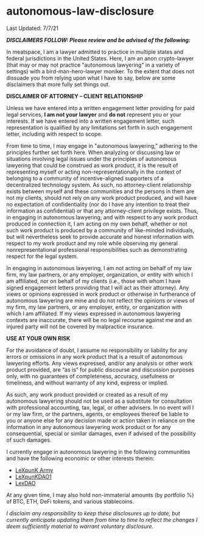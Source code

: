 # autonomous-law-disclosure

Last Updated: 7/7/21

***DISCLAIMERS FOLLOW: Please review and be advised of the following:*** 

In meatspace, I am a lawyer admitted to practice in multiple states and federal jurisdictions in the United States. Here, I am an anon crypto-lawyer (that may or may not practice "autonomous lawyering" in a variety of settings) with a bird-man-hero-lawyer moniker. To the extent that does not dissuade you from relying upon what I have to say, below are some disclaimers that more fully set things out.

**DISCLAIMER OF ATTORNEY – CLIENT RELATIONSHIP**

Unless we have entered into a written engagement letter providing for paid legal services, **I am not your lawyer** and **do not** represent you or your interests. If we have entered into a written engagement letter, such representation is qualified by any limitations set forth in such engagement letter, including with respect to scope.  

From time to time, I may engage in "autonomous lawyering," adhering to the principles further set forth here. When analyzing or discussing law or situations involving legal issues under the principles of autonomous lawyering that could be construed as work product, it is the result of representing myself or acting non-representationally in the context of belonging to a community of incentive-aligned supporters of a decentralized technology system. As such, no attorney-client relationship exists between myself and these communities and the persons in them are not my clients, should not rely on any work product produced, and will have no expectation of confidentiality (nor do I have any intention to treat their information as confidential) or that any attorney-client privilege exists. Thus, in engaging in autonomous lawyering, and with respect to any work product produced in connection it, I am acting on my own behalf, whether or not such work product is produced by a community of like-minded individuals, but will nevertheless seek to provide accurate and honest information with respect to my work product and my role while observing my general nonrepresentational professional responsibilities such as demonstrating respect for the legal system.  

In engaging in autonomous lawyering, I am not acting on behalf of my law firm, my law partners, or any employer, organization, or entity with which I am affiliated, nor on behalf of my clients (i.e., those with whom I have signed engagement letters providing that I will act as their attorney). Any views or opinions expressed in work product or otherwise in furtherance of autonomous lawyering are mine and do not reflect the opinions or views of my firm, my law partners, or any employer, entity, or organization with which I am affiliated. If my views expressed in autonomous lawyering contexts are inaccurate, there will be no legal recourse against me and an injured party will not be covered by malpractice insurance.

**USE AT YOUR OWN RISK**

For the avoidance of doubt, I assume no responsibility or liability for any errors or omissions in any work product that is a result of autonomous lawyering efforts. Any views expressed, and/or any analysis or other work product provided, are “as is” for public discourse and discussion purposes only, with no guarantees of completeness, accuracy, usefulness or timeliness, and without warranty of any kind, express or implied. 

As such, any work product provided or created as a result of my autonomous lawyering should not be used as a substitute for consultation with professional accounting, tax, legal, or other advisers.  In no event will I or my law firm, or the partners, agents, or employees thereof be liable to you or anyone else for any decision made or action taken in reliance on the information in any autonomous lawyering work product or for any consequential, special or similar damages, even if advised of the possibility of such damages. 

I currently engage in autonomous lawyering in the following communities and have the following economic or other interests therein:  

* [LeXpunK Army](https://judge-jowday.medium.com/rise-of-lexpunk-army-5afad79966f1)
* [LeXpunKDAO1](https://judge-jowday.medium.com/lexpunk-dao1-cryptolaw-for-degens-d1ea19352d13)
* [LexDAO](https://www.lexdao.coop/)

At any given time, I may also hold non-immaterial amounts (by portfolio %) of BTC, ETH, DeFi tokens, and various stablecoins. 

*I disclaim any responsibility to keep these disclosures up to date, but currently anticipate updating them from time to time to reflect the changes I deem sufficiently material to warrant voluntary disclosure.* 

